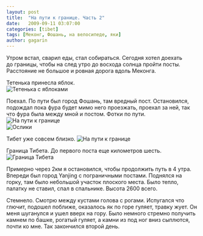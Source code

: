 ```yaml
---
layout: post
title:  "На пути к границе. Часть 2"
date:   2009-09-11 03:07:00
categories: [tibet]
tags: [Меконг, Фошань, на велосипеде, яки]
author: gagarin
---
```



Утром встал, сварил еды, стал собираться. Сегодня хотел доехать до&#160;границы, чтобы на&#160;след утро до&#160;восхода солнца пройти посты. Расстояние не&#160;большое и&#160;ровная дорога вдоль Меконга.

Тетенька принесла яблок.   
![Тетенька с яблоками](teten'ka-s-yablokami.jpg)   

Поехал. По&#160;пути был город Фошань, там вредный пост. Остановился, подождал пока фура будет мимо него проезжать, проехал за&#160;ней, так что фура была между мной и&#160;постом.
Фотки по&#160;пути.
![На пути к границе](na-puti-k-granitse.jpg)   
![Ослики](osliki.jpg)   

Тибет уже совсем близко.
![На пути к границе](na-puti-k-granitse-2.jpg)   

Граница Тибета. До&#160;первого поста еще километров шесть.
![Граница Тибета](granitsa-tibeta.jpg)   

Примерно через 2км я остановился, чтобы продолжить путь в 4 утра. Впереди был город Yanjing с пограничными постами. Поднялся на горку, там было небольшой участок плоского места. Было тепло, палатку не ставил, спал в спальнике. Высота 2600 всего.

Стемнело. Смотрю между кустами голова с рогами. Испугался что глючит, подошел поближе, оказалось як по горе гуляет, травку жует. Он меня шуганулся и ушел вверх на гору. Было немного стремно получить камнем по башке, рогатый гуляет, а камни из под ног вниз сыплются, почти ко мне.  Так закончился второй день.

 [1]: /na-puti-k-granice2/img-2949crop-thumb.jpg
  [2]: /na-puti-k-granice2/img-2949crop.jpg
  [3]: /na-puti-k-granice2/img-2955-thumb.jpg
  [4]: /na-puti-k-granice2/img-2955.jpg
  [5]: /na-puti-k-granice2/img-2960-thumb.jpg
  [6]: /na-puti-k-granice2/img-2960.jpg
  [7]: /na-puti-k-granice2/img-2967-thumb.jpg
  [8]: /na-puti-k-granice2/img-2967.jpg
  [9]: /na-puti-k-granice2/img-2969-thumb.jpg
  [10]: /na-puti-k-granice2/img-2969.jpg


